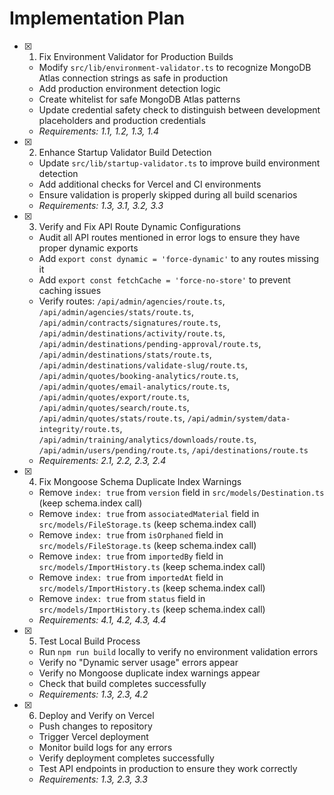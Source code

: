 # Implementation Plan

- [x] 1. Fix Environment Validator for Production Builds
  - Modify `src/lib/environment-validator.ts` to recognize MongoDB Atlas connection strings as safe in production
  - Add production environment detection logic
  - Create whitelist for safe MongoDB Atlas patterns
  - Update credential safety check to distinguish between development placeholders and production credentials
  - _Requirements: 1.1, 1.2, 1.3, 1.4_

- [x] 2. Enhance Startup Validator Build Detection
  - Update `src/lib/startup-validator.ts` to improve build environment detection
  - Add additional checks for Vercel and CI environments
  - Ensure validation is properly skipped during all build scenarios
  - _Requirements: 1.3, 3.1, 3.2, 3.3_

- [x] 3. Verify and Fix API Route Dynamic Configurations
  - Audit all API routes mentioned in error logs to ensure they have proper dynamic exports
  - Add `export const dynamic = 'force-dynamic'` to any routes missing it
  - Add `export const fetchCache = 'force-no-store'` to prevent caching issues
  - Verify routes: `/api/admin/agencies/route.ts`, `/api/admin/agencies/stats/route.ts`, `/api/admin/contracts/signatures/route.ts`, `/api/admin/destinations/activity/route.ts`, `/api/admin/destinations/pending-approval/route.ts`, `/api/admin/destinations/stats/route.ts`, `/api/admin/destinations/validate-slug/route.ts`, `/api/admin/quotes/booking-analytics/route.ts`, `/api/admin/quotes/email-analytics/route.ts`, `/api/admin/quotes/export/route.ts`, `/api/admin/quotes/search/route.ts`, `/api/admin/quotes/stats/route.ts`, `/api/admin/system/data-integrity/route.ts`, `/api/admin/training/analytics/downloads/route.ts`, `/api/admin/users/pending/route.ts`, `/api/destinations/route.ts`
  - _Requirements: 2.1, 2.2, 2.3, 2.4_

- [x] 4. Fix Mongoose Schema Duplicate Index Warnings
  - Remove `index: true` from `version` field in `src/models/Destination.ts` (keep schema.index call)
  - Remove `index: true` from `associatedMaterial` field in `src/models/FileStorage.ts` (keep schema.index call)
  - Remove `index: true` from `isOrphaned` field in `src/models/FileStorage.ts` (keep schema.index call)
  - Remove `index: true` from `importedBy` field in `src/models/ImportHistory.ts` (keep schema.index call)
  - Remove `index: true` from `importedAt` field in `src/models/ImportHistory.ts` (keep schema.index call)
  - Remove `index: true` from `status` field in `src/models/ImportHistory.ts` (keep schema.index call)
  - _Requirements: 4.1, 4.2, 4.3, 4.4_

- [x] 5. Test Local Build Process
  - Run `npm run build` locally to verify no environment validation errors
  - Verify no "Dynamic server usage" errors appear
  - Verify no Mongoose duplicate index warnings appear
  - Check that build completes successfully
  - _Requirements: 1.3, 2.3, 4.2_

- [x] 6. Deploy and Verify on Vercel
  - Push changes to repository
  - Trigger Vercel deployment
  - Monitor build logs for any errors
  - Verify deployment completes successfully
  - Test API endpoints in production to ensure they work correctly
  - _Requirements: 1.3, 2.3, 3.3_
